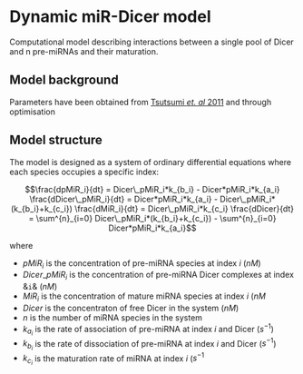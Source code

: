 # Dynamic miR-Dicer model

Computational model describing interactions between a single pool of Dicer and n pre-miRNAs and their maturation.

## Model background

Parameters have been obtained from [Tsutsumi _et. al_ 2011](https://www.nature.com/articles/nsmb.2125) and through optimisation

## Model structure

The model is designed as a system of ordinary differential equations where each species occupies a specific index:

```math
\frac{dpMiR_i}{dt} = Dicer\_pMiR_i*k_{b_i} - Dicer*pMiR_i*k_{a_i}

\frac{dDicer\_pMiR_i}{dt} = Dicer*pMiR_i*k_{a_i} - Dicer\_pMiR_i*(k_{b_i}+k_{c_i})

\frac{dMiR_i}{dt} = Dicer\_pMiR_i*k_{c_i}

\frac{dDicer}{dt} = \sum^{n}_{i=0} Dicer\_pMiR_i*(k_{b_i}+k_{c_i}) - \sum^{n}_{i=0} Dicer*pMiR_i*k_{a_i}
```

where

* $`pMiR_i`$ is the concentration of pre-miRNA species at index $`i`$ ($`nM`$)
* $`Dicer\_pMiR_i`$ is the concentration of pre-miRNA Dicer complexes at index &`i`& ($`nM`$)
* $`MiR_i`$ is the concentration of mature miRNA species at index $`i`$ ($`nM`$
* $`Dicer`$ is the concentraton of free Dicer in the system ($`nM`$)
* $`n`$ is the number of miRNA species in the system
* $`k_{a_i}`$ is the rate of association of pre-miRNA at index $`i`$ and Dicer ($`s^{-1}`$)
* $`k_{b_i}`$ is the rate of dissociation of pre-miRNA at index $`i`$ and Dicer ($`s^{-1}`$)
* $`k_{c_i}`$ is the maturation rate of miRNA at index $`i`$ ($`s^{-1}`$
